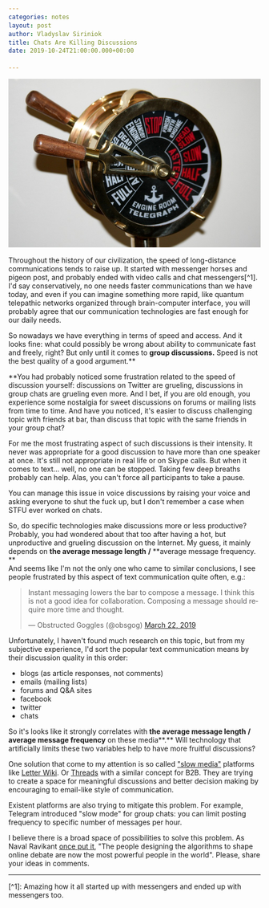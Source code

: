 ```yaml
---
categories: notes
layout: post
author: Vladyslav Siriniok
title: Chats Are Killing Discussions
date: 2019-10-24T21:00:00.000+00:00

---
```

![](/uploads/brass-telegraph-692735_960_720.jpg)

Throughout the history of our civilization, the speed of long-distance communications tends to raise up. It started with messenger horses and pigeon post, and probably ended with video calls and chat messengers\[^1\]. I'd say conservatively, no one needs faster communications than we have today, and even if you can imagine something more rapid, like quantum telepathic networks organized through brain-computer interface, you will probably agree that our communication technologies are fast enough for our daily needs.

So nowadays we have everything in terms of speed and access. And it looks fine: what could possibly be wrong about ability to communicate fast and freely, right? But only until it comes to **group discussions.** Speed is not the best quality of a good argument.**  
  
**You had probably noticed some frustration related to the speed of discussion yourself: discussions on Twitter are grueling, discussions in group chats are grueling even more. And I bet, if you are old enough, you experience some nostalgia for sweet discussions on forums or mailing lists from time to time. And have you noticed, it's easier to discuss challenging topic with friends at bar, than discuss that topic with the same friends in your group chat?  
  
For me the most frustrating aspect of such discussions is their intensity. It never was appropriate for a good discussion to have more than one speaker at once. It's still not appropriate in real life or on Skype calls. But when it comes to text... well, no one can be stopped. Taking few deep breaths probably can help. Alas, you can't force all participants to take a pause.

You can manage this issue in voice discussions by raising your voice and asking everyone to shut the fuck up, but I don't remember a case when STFU ever worked on chats.  
  
So, do specific technologies make discussions more or less productive? Probably, you had wondered about that too after having a hot, but unproductive and grueling discussion on the Internet. My guess, it mainly depends on **the average message length** **/** **average message frequency.  
**  
And seems like I'm not the only one who came to similar conclusions, I see people frustrated by this aspect of text communication quite often, e.g.:

<blockquote class="twitter-tweet" data-lang="en"><p lang="en" dir="ltr">Instant messaging lowers the bar to compose a message. I think this is not a good idea for collaboration. Composing a message should require more time and thought.</p>— Obstructed Goggles (@obsgog) <a href="[https://twitter.com/obsgog/status/1109206383440875526?ref_src=twsrc%5Etfw](https://twitter.com/obsgog/status/1109206383440875526?ref_src=twsrc%5Etfw "https://twitter.com/obsgog/status/1109206383440875526?ref_src=twsrc%5Etfw")">March 22, 2019</a></blockquote> <script async src="[https://platform.twitter.com/widgets.js](https://platform.twitter.com/widgets.js "https://platform.twitter.com/widgets.js")" charset="utf-8"></script>  
  
Unfortunately, I haven't found much research on this topic, but from my subjective experience, I'd sort the popular text communication means by their discussion quality in this order:

* blogs (as article responses, not comments)
* emails (mailing lists)
* forums and Q&A sites
* facebook
* twitter
* chats

So it's looks like it strongly correlates with **the average message length** **/** **average message frequency** on these media**.** Will technology that artificially limits these two variables help to have more fruitful discussions?

One solution that come to my attention is so called ["slow media"](https://en.wikipedia.org/wiki/Slow_media) platforms like [Letter Wiki](https://letter.wiki/). Or [Threads](https://threads.com/) with a similar concept for B2B. They are trying to create a space for meaningful discussions and better decision making by encouraging to email-like style of communication.

Existent platforms are also trying to mitigate this problem. For example, Telegram introduced "slow mode" for group chats: you can limit posting frequency to specific number of messages per hour.

I believe there is a broad space of possibilities to solve this problem. As Naval Ravikant [once put it](https://twitter.com/naval/status/1099474932260495360), "The people designing the algorithms to shape online debate are now the most powerful people in the world". Please, share your ideas in comments.

***

\[^1\]: Amazing how it all started up with messengers and ended up with messengers too.